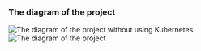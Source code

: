 ### The diagram of the project 
![The diagram of the project without using Kubernetes]( https://github.com/nikitosik-761/microservices/assets/119794500/b411e23a-c235-43ac-acd1-1f07e12b0a79)
![The diagram of the project]( https://github.com/nikitosik-761/kafka/assets/119794500/b852aba4-e28d-4d69-8065-49d2721863f5)

